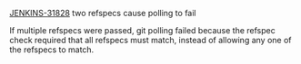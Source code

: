 [JENKINS-31828](https://issues.jenkins.io/browse/JENKINS-31828) two refspecs cause polling to fail

If multiple refspecs were passed, git polling failed because the refspec
check required that all refspecs must match, instead of allowing any
one of the refspecs to match.
